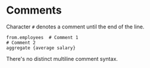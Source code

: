# Comments

Character `#` denotes a comment until the end of the line.

```prql
from.employees  # Comment 1
# Comment 2
aggregate {average salary}
```

There's no distinct multiline comment syntax.
